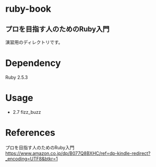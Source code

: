 # ruby-book
## プロを目指す人のためのRuby入門
演習用のディレクトリです。

# Dependency
Ruby 2.5.3

# Usage
* 2.7 fizz_buzz

# References
プロを目指す人のためのRuby入門　https://www.amazon.co.jp/dp/B077Q8BXHC/ref=dp-kindle-redirect?_encoding=UTF8&btkr=1